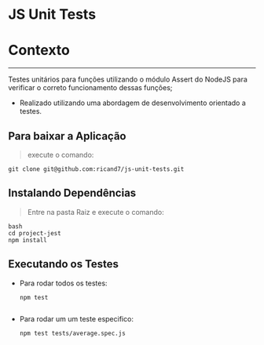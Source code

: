 
# JS Unit Tests
    
# Contexto

---

Testes unitários para funções utilizando o módulo Assert do NodeJS para verificar o correto funcionamento dessas funções;
- Realizado utilizando uma abordagem de desenvolvimento orientado a testes.

## Para baixar a Aplicação

>  execute o comando:

```
git clone git@github.com:ricand7/js-unit-tests.git

``` 


## Instalando Dependências

> Entre na pasta Raiz e execute o comando:

```
bash
cd project-jest
npm install

``` 
    
## Executando os Testes

* Para rodar todos os testes:

  ```
  npm test 
     
  ```

* Para rodar um um teste especifico:

  ```
  npm test tests/average.spec.js
     
  ```

